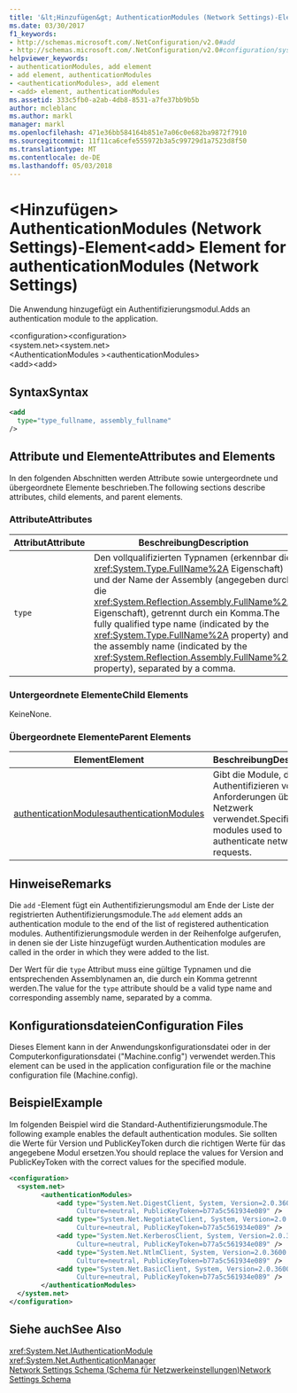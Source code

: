```yaml
---
title: '&lt;Hinzufügen&gt; AuthenticationModules (Network Settings)-Element'
ms.date: 03/30/2017
f1_keywords:
- http://schemas.microsoft.com/.NetConfiguration/v2.0#add
- http://schemas.microsoft.com/.NetConfiguration/v2.0#configuration/system.net/authenticationModules/add
helpviewer_keywords:
- authenticationModules, add element
- add element, authenticationModules
- <authenticationModules>, add element
- <add> element, authenticationModules
ms.assetid: 333c5fb0-a2ab-4db8-8531-a7fe37bb9b5b
author: mcleblanc
ms.author: markl
manager: markl
ms.openlocfilehash: 471e36bb584164b851e7a06c0e682ba9872f7910
ms.sourcegitcommit: 11f11ca6cefe555972b3a5c99729d1a7523d8f50
ms.translationtype: MT
ms.contentlocale: de-DE
ms.lasthandoff: 05/03/2018
---
```

# <a name="ltaddgt-element-for-authenticationmodules-network-settings"></a><span data-ttu-id="ef7d8-102">&lt;Hinzufügen&gt; AuthenticationModules (Network Settings)-Element</span><span class="sxs-lookup"><span data-stu-id="ef7d8-102">&lt;add&gt; Element for authenticationModules (Network Settings)</span></span>
<span data-ttu-id="ef7d8-103">Die Anwendung hinzugefügt ein Authentifizierungsmodul.</span><span class="sxs-lookup"><span data-stu-id="ef7d8-103">Adds an authentication module to the application.</span></span>  
  
 <span data-ttu-id="ef7d8-104">\<configuration></span><span class="sxs-lookup"><span data-stu-id="ef7d8-104">\<configuration></span></span>  
<span data-ttu-id="ef7d8-105">\<system.net></span><span class="sxs-lookup"><span data-stu-id="ef7d8-105">\<system.net></span></span>  
<span data-ttu-id="ef7d8-106">\<AuthenticationModules ></span><span class="sxs-lookup"><span data-stu-id="ef7d8-106">\<authenticationModules></span></span>  
<span data-ttu-id="ef7d8-107">\<add></span><span class="sxs-lookup"><span data-stu-id="ef7d8-107">\<add></span></span>  
  
## <a name="syntax"></a><span data-ttu-id="ef7d8-108">Syntax</span><span class="sxs-lookup"><span data-stu-id="ef7d8-108">Syntax</span></span>  
  
```xml  
<add
  type="type_fullname, assembly_fullname"   
/>  
```  
  
## <a name="attributes-and-elements"></a><span data-ttu-id="ef7d8-109">Attribute und Elemente</span><span class="sxs-lookup"><span data-stu-id="ef7d8-109">Attributes and Elements</span></span>  
 <span data-ttu-id="ef7d8-110">In den folgenden Abschnitten werden Attribute sowie untergeordnete und übergeordnete Elemente beschrieben.</span><span class="sxs-lookup"><span data-stu-id="ef7d8-110">The following sections describe attributes, child elements, and parent elements.</span></span>  
  
### <a name="attributes"></a><span data-ttu-id="ef7d8-111">Attribute</span><span class="sxs-lookup"><span data-stu-id="ef7d8-111">Attributes</span></span>  
  
|<span data-ttu-id="ef7d8-112">**Attribut**</span><span class="sxs-lookup"><span data-stu-id="ef7d8-112">**Attribute**</span></span>|<span data-ttu-id="ef7d8-113">**Beschreibung**</span><span class="sxs-lookup"><span data-stu-id="ef7d8-113">**Description**</span></span>|  
|-------------------|---------------------|  
|`type`|<span data-ttu-id="ef7d8-114">Den vollqualifizierten Typnamen (erkennbar die <xref:System.Type.FullName%2A> Eigenschaft) und der Name der Assembly (angegeben durch die <xref:System.Reflection.Assembly.FullName%2A> Eigenschaft), getrennt durch ein Komma.</span><span class="sxs-lookup"><span data-stu-id="ef7d8-114">The fully qualified type name (indicated by the <xref:System.Type.FullName%2A> property) and the assembly name (indicated by the <xref:System.Reflection.Assembly.FullName%2A> property), separated by a comma.</span></span>|  
  
### <a name="child-elements"></a><span data-ttu-id="ef7d8-115">Untergeordnete Elemente</span><span class="sxs-lookup"><span data-stu-id="ef7d8-115">Child Elements</span></span>  
 <span data-ttu-id="ef7d8-116">Keine</span><span class="sxs-lookup"><span data-stu-id="ef7d8-116">None.</span></span>  
  
### <a name="parent-elements"></a><span data-ttu-id="ef7d8-117">Übergeordnete Elemente</span><span class="sxs-lookup"><span data-stu-id="ef7d8-117">Parent Elements</span></span>  
  
|<span data-ttu-id="ef7d8-118">**Element**</span><span class="sxs-lookup"><span data-stu-id="ef7d8-118">**Element**</span></span>|<span data-ttu-id="ef7d8-119">**Beschreibung**</span><span class="sxs-lookup"><span data-stu-id="ef7d8-119">**Description**</span></span>|  
|-----------------|---------------------|  
|[<span data-ttu-id="ef7d8-120">authenticationModules</span><span class="sxs-lookup"><span data-stu-id="ef7d8-120">authenticationModules</span></span>](../../../../../docs/framework/configure-apps/file-schema/network/authenticationmodules-element-network-settings.md)|<span data-ttu-id="ef7d8-121">Gibt die Module, die zum Authentifizieren von Anforderungen über das Netzwerk verwendet.</span><span class="sxs-lookup"><span data-stu-id="ef7d8-121">Specifies modules used to authenticate network requests.</span></span>|  
  
## <a name="remarks"></a><span data-ttu-id="ef7d8-122">Hinweise</span><span class="sxs-lookup"><span data-stu-id="ef7d8-122">Remarks</span></span>  
 <span data-ttu-id="ef7d8-123">Die `add` -Element fügt ein Authentifizierungsmodul am Ende der Liste der registrierten Authentifizierungsmodule.</span><span class="sxs-lookup"><span data-stu-id="ef7d8-123">The `add` element adds an authentication module to the end of the list of registered authentication modules.</span></span> <span data-ttu-id="ef7d8-124">Authentifizierungsmodule werden in der Reihenfolge aufgerufen, in denen sie der Liste hinzugefügt wurden.</span><span class="sxs-lookup"><span data-stu-id="ef7d8-124">Authentication modules are called in the order in which they were added to the list.</span></span>  
  
 <span data-ttu-id="ef7d8-125">Der Wert für die `type` Attribut muss eine gültige Typnamen und die entsprechenden Assemblynamen an, die durch ein Komma getrennt werden.</span><span class="sxs-lookup"><span data-stu-id="ef7d8-125">The value for the `type` attribute should be a valid type name and corresponding assembly name, separated by a comma.</span></span>  
  
## <a name="configuration-files"></a><span data-ttu-id="ef7d8-126">Konfigurationsdateien</span><span class="sxs-lookup"><span data-stu-id="ef7d8-126">Configuration Files</span></span>  
 <span data-ttu-id="ef7d8-127">Dieses Element kann in der Anwendungskonfigurationsdatei oder in der Computerkonfigurationsdatei ("Machine.config") verwendet werden.</span><span class="sxs-lookup"><span data-stu-id="ef7d8-127">This element can be used in the application configuration file or the machine configuration file (Machine.config).</span></span>  
  
## <a name="example"></a><span data-ttu-id="ef7d8-128">Beispiel</span><span class="sxs-lookup"><span data-stu-id="ef7d8-128">Example</span></span>  
 <span data-ttu-id="ef7d8-129">Im folgenden Beispiel wird die Standard-Authentifizierungsmodule.</span><span class="sxs-lookup"><span data-stu-id="ef7d8-129">The following example enables the default authentication modules.</span></span> <span data-ttu-id="ef7d8-130">Sie sollten die Werte für Version und PublicKeyToken durch die richtigen Werte für das angegebene Modul ersetzen.</span><span class="sxs-lookup"><span data-stu-id="ef7d8-130">You should replace the values for Version and PublicKeyToken with the correct values for the specified module.</span></span>  
  
```xml  
<configuration>  
  <system.net>  
        <authenticationModules>  
            <add type="System.Net.DigestClient, System, Version=2.0.3600.0,  
                 Culture=neutral, PublicKeyToken=b77a5c561934e089" />  
            <add type="System.Net.NegotiateClient, System, Version=2.0.3600.0,  
                 Culture=neutral, PublicKeyToken=b77a5c561934e089" />  
            <add type="System.Net.KerberosClient, System, Version=2.0.3600.0,  
                 Culture=neutral, PublicKeyToken=b77a5c561934e089" />  
            <add type="System.Net.NtlmClient, System, Version=2.0.3600.0,  
                 Culture=neutral, PublicKeyToken=b77a5c561934e089" />  
            <add type="System.Net.BasicClient, System, Version=2.0.3600.0,  
                 Culture=neutral, PublicKeyToken=b77a5c561934e089" />  
        </authenticationModules>  
  </system.net>  
</configuration>  
```  
  
## <a name="see-also"></a><span data-ttu-id="ef7d8-131">Siehe auch</span><span class="sxs-lookup"><span data-stu-id="ef7d8-131">See Also</span></span>  
 <xref:System.Net.IAuthenticationModule>  
 <xref:System.Net.AuthenticationManager>  
 [<span data-ttu-id="ef7d8-132">Network Settings Schema (Schema für Netzwerkeinstellungen)</span><span class="sxs-lookup"><span data-stu-id="ef7d8-132">Network Settings Schema</span></span>](../../../../../docs/framework/configure-apps/file-schema/network/index.md)
